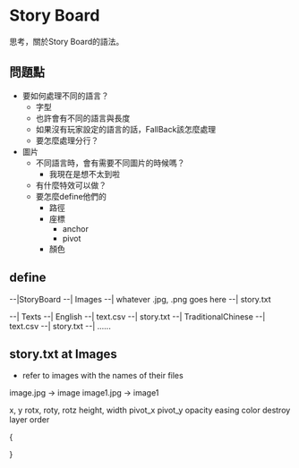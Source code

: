 # Story Board
思考，關於Story Board的語法。

## 問題點
- 要如何處理不同的語言？
  - 字型
  - 也許會有不同的語言與長度
  - 如果沒有玩家設定的語言的話，FallBack該怎麼處理
  - 要怎麼處理分行？
- 圖片
  - 不同語言時，會有需要不同圖片的時候嗎？
    - 我現在是想不太到啦
  - 有什麼特效可以做？
  - 要怎麼define他們的
    - 路徑
    - 座標
      - anchor
      - pivot
    - 顏色

## define
--|StoryBoard
  --| Images
    --| whatever .jpg, .png goes here
  --| story.txt

  --| Texts
    --| English
      --| text.csv
      --| story.txt
    --| TraditionalChinese
      --| text.csv
      --| story.txt
    --| ......

## story.txt at Images

- refer to images with the names of their files

image.jpg -> image
image1.jpg -> image1

x, y
rotx, roty, rotz
height, width
pivot_x
pivot_y
opacity
easing
color
destroy
layer
order

{

}
